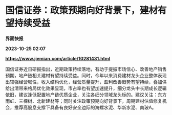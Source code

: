 # 国信证券：政策预期向好背景下，建材有望持续受益
**界面快报**

**2023-10-25 02:07**

**https://www.jiemian.com/article/10281431.html**

国信证券近日研报指出，近期政策持续落地，有助于提振市场信心、改善地产销售预期，地产链相关建材有望持续受益。同时，今年以来消费建材龙头企业整体表现出较强经营韧性，收入结构优化，经营质量提升，盈利改善趋势有望持续，叠加供给出清带来格局优化效果显现，市占率也有望加速提升，细分龙头中长期成长逻辑依旧，建议逢低配置地产链优质企业，关注各细分领域龙头标的。建议关注：东方雨虹、三棵树、北新建材等；同时关注政策预期向好背景下，周期建材估值修复机会，推荐高股息支撑下具备有良好安全边际的海螺水泥、华新水泥、南玻A。